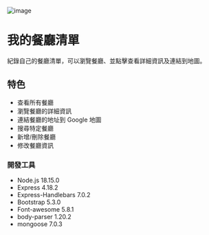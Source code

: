 ![image](https://imgur.com/a/aP03K76)
# 我的餐廳清單
紀錄自己的餐廳清單，可以瀏覽餐廳、並點擊查看詳細資訊及連結到地圖。

## 特色
- 查看所有餐廳
- 瀏覽餐廳的詳細資訊
- 連結餐廳的地址到 Google 地圖
- 搜尋特定餐廳
- 新增/刪除餐廳
- 修改餐廳資訊

### 開發工具
- Node.js 18.15.0
- Express 4.18.2
- Express-Handlebars 7.0.2
- Bootstrap 5.3.0
- Font-awesome 5.8.1
- body-parser 1.20.2
- mongoose 7.0.3